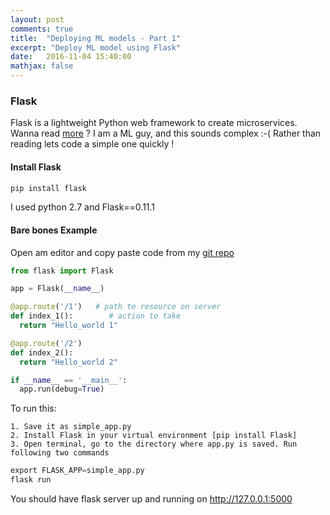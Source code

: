 ```yaml
---
layout: post
comments: true
title:  "Deploying ML models - Part 1"
excerpt: "Deploy ML model using Flask"
date:   2016-11-04 15:40:00
mathjax: false
---
```


### Flask

Flask is a lightweight Python web framework to create microservices. Wanna read [more](https://code.tutsplus.com/tutorials/an-introduction-to-pythons-flask-framework--net-28822) ? I am a ML guy, and this sounds complex :-( Rather than reading lets code a simple one quickly !

#### Install Flask

```python
pip install flask
```

I used python 2.7 and Flask==0.11.1

#### Bare bones Example

Open am editor and copy paste code from my [git repo](https://github.com/anujgupta82/Musings/blob/master/flask/simple_app.py)

```python
from flask import Flask

app = Flask(__name__)

@app.route('/1')   # path to resource on server
def index_1():        # action to take
  return "Hello_world 1"

@app.route('/2')
def index_2():
  return "Hello_world 2"

if __name__ == '__main__':
  app.run(debug=True)
```

To run this:

    1. Save it as simple_app.py    
    2. Install Flask in your virtual environment [pip install Flask]     
    3. Open terminal, go to the directory where app.py is saved. Run following two commands     

```python
export FLASK_APP=simple_app.py
flask run
```

You should have flask server up and running on http://127.0.0.1:5000



